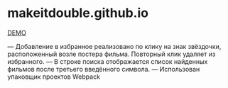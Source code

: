 # makeitdouble.github.io

<a href="https://makeitdouble.github.io/public/#/">DEMO</a>

— Добавление в избранное реализовано по клику на знак звёздочки, расположенный возле постера фильма. Повторный клик удаляет из избранного.
— В строке поиска отображается список найденных фильмов после третьего введённого символа.
— Использован упаковщик проектов Webpack

